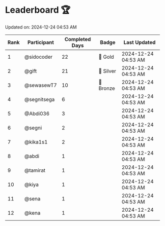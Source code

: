 # Leaderboard 🏆

Updated on: 2024-12-24 04:53 AM

| Rank | Participant       | Completed Days | Badge      | Last Updated         |
|------|-------------------|----------------|------------|----------------------|
| 1    | @sidocoder        | 22             | 🏅 Gold     | 2024-12-24 04:53 AM |
| 2    | @gift             | 21             | 🥈 Silver   | 2024-12-24 04:53 AM |
| 3    | @sewasewT7        | 10             | 🥉 Bronze   | 2024-12-24 04:53 AM |
| 4    | @segnitsega       | 6              |            | 2024-12-24 04:53 AM |
| 5    | @Abdi036          | 3              |            | 2024-12-24 04:53 AM |
| 6    | @segni            | 2              |            | 2024-12-24 04:53 AM |
| 7    | @kika1s1          | 2              |            | 2024-12-24 04:53 AM |
| 8    | @abdi             | 1              |            | 2024-12-24 04:53 AM |
| 9    | @tamirat          | 1              |            | 2024-12-24 04:53 AM |
| 10   | @kiya             | 1              |            | 2024-12-24 04:53 AM |
| 11   | @sena             | 1              |            | 2024-12-24 04:53 AM |
| 12   | @kena             | 1              |            | 2024-12-24 04:53 AM |
